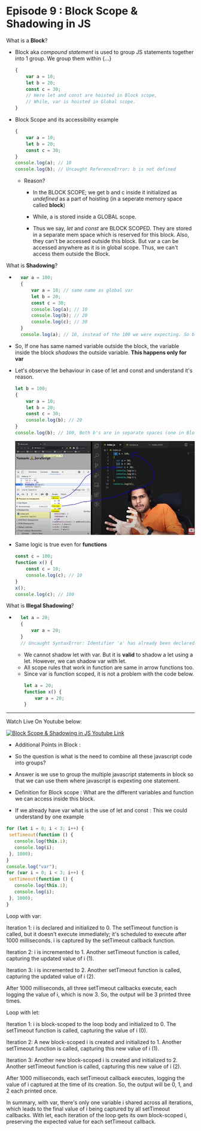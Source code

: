 # Episode 9 : Block Scope & Shadowing in JS

What is a **Block**?
* Block aka *compound statement* is used to group JS statements together into 1 group. We group them within {...}
    ```js
    {
        var a = 10;
        let b = 20;
        const c = 30;
        // Here let and const are hoisted in Block scope,
        // While, var is hoisted in Global scope.
    }
    ```

* Block Scope and its accessibility example
    ```js
    {
        var a = 10;
        let b = 20;
        const c = 30;
    }
    console.log(a); // 10
    console.log(b); // Uncaught ReferenceError: b is not defined
    ```
    * Reason?
        * In the BLOCK SCOPE; we get b and c inside it initialized as *undefined* as a part of hoisting (in a seperate memory space called **block**)
        * While, a is stored inside a GLOBAL scope. 

        * Thus we say, *let* and *const* are BLOCK SCOPED. They are stored in a separate mem space which is reserved for this block. Also, they can't be accessed outside this block. But var a can be accessed anywhere as it is in global scope. Thus, we can't access them outside the Block.

What is **Shadowing**?

* ```js
    var a = 100;
    {
        var a = 10; // same name as global var
        let b = 20;
        const c = 30;
        console.log(a); // 10
        console.log(b); // 20
        console.log(c); // 30 
    }
    console.log(a); // 10, instead of the 100 we were expecting. So block "a" modified val of global "a" as well. In console, only b and c are in block space. a initially is in global space(a = 100), and when a = 10 line is run, a is not created in block space, but replaces 100 with 10 in global space itself. 
    ```

* So, If one has same named variable outside the block, the variable inside the block *shadows* the outside variable. **This happens only for var**

* Let's observe the behaviour in case of let and const and understand it's reason.
    ```js
    let b = 100;
    {
        var a = 10;
        let b = 20;
        const c = 30;
        console.log(b); // 20
    }
    console.log(b); // 100, Both b's are in separate spaces (one in Block(20) and one in Script(another arbitrary mem space)(100)). Same is also true for *const* declarations.
    ```
    ![Block Scope Explaination](/assets/scope.jpg "Lexical Scope")


* Same logic is true even for **functions**
    ```js
    const c = 100;
    function x() {
        const c = 10;
        console.log(c); // 10
    }
    x();
    console.log(c); // 100
    ```

What is **Illegal Shadowing**?

* ```js
    let a = 20;
    {
        var a = 20;
    }
    // Uncaught SyntaxError: Identifier 'a' has already been declared
    ```
    * We cannot shadow let with var. But it is **valid** to shadow a let using a let. However, we can shadow var with let.
    * All scope rules that work in function are same in arrow functions too.
    * Since var is function scoped, it is not a problem with the code below.
        ```js
        let a = 20;
        function x() {
            var a = 20;
        }
        ```




<hr>

Watch Live On Youtube below:

<a href="https://www.youtube.com/watch?v=lW_erSjyMeM&ab_channel=AkshaySaini" target="_blank"><img src="https://img.youtube.com/vi/lW_erSjyMeM/0.jpg" width="750"
alt="Block Scope & Shadowing in JS Youtube Link"/></a>



* Additional Points in Block : 
* So the question is what is the need to combine all these javascript code into groups?
* Answer is we use to group the multiple javascript statements in block so that we can use them where javascript is expexting one statement.

* Definition for Block scope : What are the different variables and function we can access inside this block.

* If we already have var what is the use of let and const : This we could understand by one example 

 ```js
for (let i = 0; i < 3; i++) {
  setTimeout(function () {
    console.log(this.i);
    console.log(i);
  }, 1000);
}
console.log("var");
for (var i = 0; i < 3; i++) {
  setTimeout(function () {
    console.log(this.i);
    console.log(i);
  }, 1000);
}
```
Loop with var:

Iteration 1: i is declared and initialized to 0. The setTimeout function is called, but it doesn't execute immediately; it's scheduled to execute after 1000 milliseconds. i is captured by the setTimeout callback function.

Iteration 2: i is incremented to 1. Another setTimeout function is called, capturing the updated value of i (1).

Iteration 3: i is incremented to 2. Another setTimeout function is called, capturing the updated value of i (2).

After 1000 milliseconds, all three setTimeout callbacks execute, each logging the value of i, which is now 3.
So, the output will be 3 printed three times.

Loop with let:

Iteration 1: i is block-scoped to the loop body and initialized to 0. The setTimeout function is called, capturing the value of i (0).

Iteration 2: A new block-scoped i is created and initialized to 1. Another setTimeout function is called, capturing this new value of i (1).

Iteration 3: Another new block-scoped i is created and initialized to 2. Another setTimeout function is called, capturing this new value of i (2).

After 1000 milliseconds, each setTimeout callback executes, logging the value of i captured at the time of its creation.
So, the output will be 0, 1, and 2 each printed once.

In summary, with var, there's only one variable i shared across all iterations, which leads to the final value of i being captured by all setTimeout callbacks. With let, each iteration of the loop gets its own block-scoped i, preserving the expected value for each setTimeout callback.